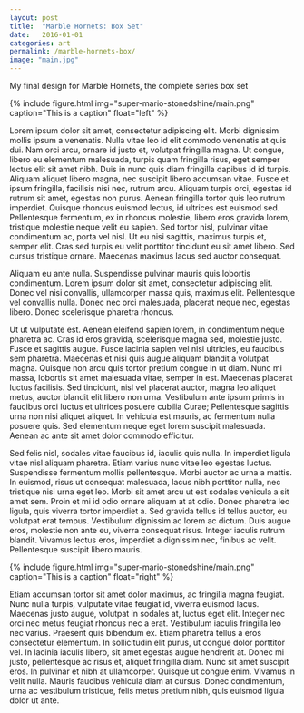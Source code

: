 ```yaml
---
layout: post
title:  "Marble Hornets: Box Set"
date:   2016-01-01
categories: art
permalink: /marble-hornets-box/
image: "main.jpg"
---
```


<p class="post--full__excerpt">
	My final design for Marble Hornets, the complete series box set
</p>

{% include figure.html img="super-mario-stonedshine/main.png" caption="This is a caption" float="left" %}

Lorem ipsum dolor sit amet, consectetur adipiscing elit. Morbi dignissim mollis ipsum a venenatis. Nulla vitae leo id elit commodo venenatis at quis dui. Nam orci arcu, ornare id justo et, volutpat fringilla magna. Ut congue, libero eu elementum malesuada, turpis quam fringilla risus, eget semper lectus elit sit amet nibh. Duis in nunc quis diam fringilla dapibus id id turpis. Aliquam aliquet libero magna, nec suscipit libero accumsan vitae. Fusce et ipsum fringilla, facilisis nisi nec, rutrum arcu. Aliquam turpis orci, egestas id rutrum sit amet, egestas non purus. Aenean fringilla tortor quis leo rutrum imperdiet. Quisque rhoncus euismod lectus, id ultrices est euismod sed. Pellentesque fermentum, ex in rhoncus molestie, libero eros gravida lorem, tristique molestie neque velit eu sapien. Sed tortor nisl, pulvinar vitae condimentum ac, porta vel nisl. Ut eu nisi sagittis, maximus turpis et, semper elit. Cras sed turpis eu velit porttitor tincidunt eu sit amet libero. Sed cursus tristique ornare. Maecenas maximus lacus sed auctor consequat.

Aliquam eu ante nulla. Suspendisse pulvinar mauris quis lobortis condimentum. Lorem ipsum dolor sit amet, consectetur adipiscing elit. Donec vel nisi convallis, ullamcorper massa quis, maximus elit. Pellentesque vel convallis nulla. Donec nec orci malesuada, placerat neque nec, egestas libero. Donec scelerisque pharetra rhoncus.


Ut ut vulputate est. Aenean eleifend sapien lorem, in condimentum neque pharetra ac. Cras id eros gravida, scelerisque magna sed, molestie justo. Fusce et sagittis augue. Fusce lacinia sapien vel nisi ultricies, eu faucibus sem pharetra. Maecenas et nisi quis augue aliquam blandit a volutpat magna. Quisque non arcu quis tortor pretium congue in ut diam. Nunc mi massa, lobortis sit amet malesuada vitae, semper in est. Maecenas placerat luctus facilisis. Sed tincidunt, nisl vel placerat auctor, magna leo aliquet metus, auctor blandit elit libero non urna. Vestibulum ante ipsum primis in faucibus orci luctus et ultrices posuere cubilia Curae; Pellentesque sagittis urna non nisi aliquet aliquet. In vehicula est mauris, ac fermentum nulla posuere quis. Sed elementum neque eget lorem suscipit malesuada. Aenean ac ante sit amet dolor commodo efficitur.

Sed felis nisl, sodales vitae faucibus id, iaculis quis nulla. In imperdiet ligula vitae nisl aliquam pharetra. Etiam varius nunc vitae leo egestas luctus. Suspendisse fermentum mollis pellentesque. Morbi auctor ac urna a mattis. In euismod, risus ut consequat malesuada, lacus nibh porttitor nulla, nec tristique nisi urna eget leo. Morbi sit amet arcu ut est sodales vehicula a sit amet sem. Proin et mi id odio ornare aliquam at at odio. Donec pharetra leo ligula, quis viverra tortor imperdiet a. Sed gravida tellus id tellus auctor, eu volutpat erat tempus. Vestibulum dignissim ac lorem ac dictum. Duis augue eros, molestie non ante eu, viverra consequat risus. Integer iaculis rutrum blandit. Vivamus lectus eros, imperdiet a dignissim nec, finibus ac velit. Pellentesque suscipit libero mauris.


{% include figure.html img="super-mario-stonedshine/main.png" caption="This is a caption" float="right" %}

Etiam accumsan tortor sit amet dolor maximus, ac fringilla magna feugiat. Nunc nulla turpis, vulputate vitae feugiat id, viverra euismod lacus. Maecenas justo augue, volutpat in sodales at, luctus eget elit. Integer nec orci nec metus feugiat rhoncus nec a erat. Vestibulum iaculis fringilla leo nec varius. Praesent quis bibendum ex. Etiam pharetra tellus a eros consectetur elementum. In sollicitudin elit purus, ut congue dolor porttitor vel. In lacinia iaculis libero, sit amet egestas augue hendrerit at. Donec mi justo, pellentesque ac risus et, aliquet fringilla diam. Nunc sit amet suscipit eros. In pulvinar et nibh at ullamcorper. Quisque ut congue enim. Vivamus in velit nulla. Mauris faucibus vehicula diam at cursus. Donec condimentum, urna ac vestibulum tristique, felis metus pretium nibh, quis euismod ligula dolor ut ante.